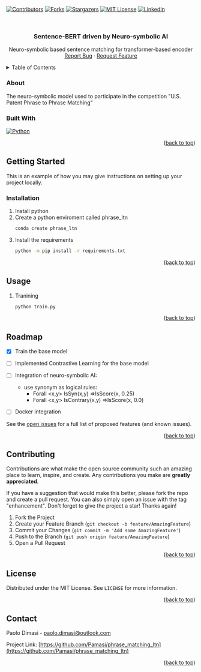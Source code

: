 <!-- Improved compatibility of back to top link: See: https://github.com/othneildrew/Best-README-Template/pull/73 -->
<a name="readme-top"></a>
<!--
*** Thanks for checking out the Best-README-Template. If you have a suggestion
*** that would make this better, please fork the repo and create a pull request
*** or simply open an issue with the tag "enhancement".
*** Don't forget to give the project a star!
*** Thanks again! Now go create something AMAZING! :D
-->



<!-- PROJECT SHIELDS -->
<!--
*** I'm using markdown "reference style" links for readability.
*** Reference links are enclosed in brackets [ ] instead of parentheses ( ).
*** See the bottom of this document for the declaration of the reference variables
*** for contributors-url, forks-url, etc. This is an optional, concise syntax you may use.
*** https://www.markdownguide.org/basic-syntax/#reference-style-links
-->
[![Contributors][contributors-shield]][contributors-url]
[![Forks][forks-shield]][forks-url]
[![Stargazers][stars-shield]][stars-url]
[![MIT License][license-shield]][license-url]
[![LinkedIn][linkedin-shield]][linkedin-url]
<!-- [![Issues][issues-shield]][issues-url] -->

<!-- PROJECT LOGO -->
<br />
<div align="center">

<h3 align="center">Sentence-BERT driven by Neuro-symbolic AI
</h3>

  <p align="center">
    Neuro-symbolic based sentence matching for transformer-based encoder
    <br />
    <a href="https://github.com/Pamasi/phrase_matching_ltn/issues">Report Bug</a>
    ·
    <a href="https://github.com/Pamasi/phrase_matching_ltn/issues">Request Feature</a>
  </p>
</div>



<!-- TABLE OF CONTENTS -->
<details>
  <summary>Table of Contents</summary>
  <ol>
    <li>
      <a href="#about-the-project">About The Project</a>
      <ul>
        <li><a href="#built-with">Built With</a></li>
      </ul>
    </li>
    <li>
      <a href="#getting-started">Getting Started</a>
      <ul>
        <li><a href="#prerequisites">Prerequisites</a></li>
        <li><a href="#installation">Installation</a></li>
      </ul>
    </li>
    <li><a href="#usage">Usage</a></li>
    <li><a href="#roadmap">Roadmap</a></li>
    <li><a href="#contributing">Contributing</a></li>
    <li><a href="#license">License</a></li>
    <li><a href="#contact">Contact</a></li>
    <li><a href="#acknowledgments">Acknowledgments</a></li>
  </ol>
</details>



<!-- ABOUT THE PROJECT -->
### About
The neuro-symbolic model used to participate in the competition "U.S. Patent Phrase to Phrase Matching"


### Built With

[![Python][Python.js]][Python-url]



<p align="right">(<a href="#readme-top">back to top</a>)</p>




<!-- GETTING STARTED -->
## Getting Started

This is an example of how you may give instructions on setting up your project locally.
### Installation

1. Install python 
3. Create  a python enviroment called phrase_ltn
   ```sh
   conda create phrase_ltn
   ```
2. Install the requirements
   ```sh
   python -m pip install -r requirements.txt

   ```

<p align="right">(<a href="#readme-top">back to top</a>)</p>

<!-- USAGE EXAMPLES -->
## Usage

1. Tranining
   ```sh
   python train.py
   ```

<p align="right">(<a href="#readme-top">back to top</a>)</p>



<!-- ROADMAP -->
## Roadmap

- [X] Train the base model
- [ ] Implemented Contrastive Learning for the base model
- [ ] Integration of neuro-symbolic AI:
    - use synonym as logical rules:
        - Forall <x,y> IsSyn(x,y) =>IsScore(x, 0.25)
        - Forall <x,y> IsContrary(x,y) =>IsScore(x, 0.0)
- [ ] Docker integration


See the [open issues](https://github.com/Pamasi/phrase_matching_ltn/issues) for a full list of proposed features (and known issues).

<p align="right">(<a href="#readme-top">back to top</a>)</p>



<!-- CONTRIBUTING -->
## Contributing

Contributions are what make the open source community such an amazing place to learn, inspire, and create. Any contributions you make are **greatly appreciated**.

If you have a suggestion that would make this better, please fork the repo and create a pull request. You can also simply open an issue with the tag "enhancement".
Don't forget to give the project a star! Thanks again!

1. Fork the Project
2. Create your Feature Branch (`git checkout -b feature/AmazingFeature`)
3. Commit your Changes (`git commit -m 'Add some AmazingFeature'`)
4. Push to the Branch (`git push origin feature/AmazingFeature`)
5. Open a Pull Request

<p align="right">(<a href="#readme-top">back to top</a>)</p>



<!-- LICENSE -->
## License

Distributed under the MIT License. See `LICENSE` for more information.

<p align="right">(<a href="#readme-top">back to top</a>)</p>



<!-- CONTACT -->
## Contact

Paolo Dimasi - paolo.dimasi@outlook.com

Project Link: [https://github.com/Pamasi/phrase_matching_ltn](https://github.com/Pamasi/phrase_matching_ltn)

<p align="right">(<a href="#readme-top">back to top</a>)</p>





<!-- MARKDOWN LINKS & IMAGES -->
<!-- https://www.markdownguide.org/basic-syntax/#reference-style-links -->
[contributors-shield]: https://img.shields.io/github/contributors/Pamasi/phrase_matching_ltn.svg?style=for-the-badge
[contributors-url]: https://github.com/Pamasi/phrase_matching_ltn/graphs/contributors
[forks-shield]: https://img.shields.io/github/forks/Pamasi/phrase_matching_ltn.svg?style=for-the-badge
[forks-url]: https://github.com/Pamasi/phrase_matching_ltn/network/members
[stars-shield]: https://img.shields.io/github/stars/Pamasi/phrase_matching_ltn.svg?style=for-the-badge
[stars-url]: https://github.com/Pamasi/phrase_matching_ltn/stargazers
[issues-shield]: https://img.shields.io/github/issues/Pamasi/repo_name.svg?style=for-the-badge
[issues-url]: https://github.com/Pamasi/phrase_matching_ltn/issues
[license-shield]: https://img.shields.io/github/license/Pamasi/phrase_matching_ltn.svg?style=for-the-badge
[license-url]: https://github.com/Pamasi/phrase_matching_ltn/blob/master/LICENSE.txt
[linkedin-shield]: https://img.shields.io/badge/-LinkedIn-black.svg?style=for-the-badge&logo=linkedin&colorB=555
[linkedin-url]: https://linkedin.com/in/paolo-dimasi


[Python-url]: https://www.Python-lang.org/
[Python.js]: https://img.shields.io/badge/Python-20232A?style=for-the-badge&logo=Python&logoColor=61DAFB


